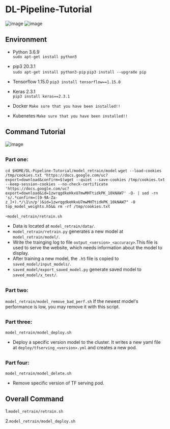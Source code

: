 # DL-Pipeline-Tutorial
![image](https://github.com/lsalab-member/DL-Pipeline-Tutorial/blob/main/system.png)
![image](https://github.com/lsalab-member/DL-Pipeline-Tutorial/blob/main/螢幕快照%202020-12-06%20下午11.01.56.png)

## <h2> Environment
- Python        3.6.9       
`sudo apt-get install python3` 
- pip3          20.3.1      
`sudo apt-get install python3-pip`
`pip3 install --upgrade pip`

- Tensorflow    1.15.0
`pip3 install tensorflow==1.15.0`
- Keras         2.3.1      
`pip3 install keras==2.3.1`
- Docker        `Make sure that you have been installed!!`
- Kubenetes     `Make sure that you have been installed!!`

## <h2> Command Tutorial
![image](https://github.com/lsalab-member/DL-Pipeline-Tutorial/blob/main/tutorial.png)
## <h3> Part one: 
`cd $HOME/DL-Pipeline-Tutorial/model_retrain/model`
`wget --load-cookies /tmp/cookies.txt "https://docs.google.com/uc?export=download&confirm=$(wget --quiet --save-cookies /tmp/cookies.txt --keep-session-cookies --no-check-certificate 'https://docs.google.com/uc?export=download&id=1zwrqgdkeHkxU7mwMHTtidkPK_10kNAW7' -O- | sed -rn 's/.*confirm=([0-9A-Za-z_]+).*/\1\n/p')&id=1zwrqgdkeHkxU7mwMHTtidkPK_10kNAW7" -O top_model_weights.h5&& rm -rf /tmp/cookies.txt`

-`model_retrain/retrain.sh`


- Data is located at `model_retrain/data/`.
- `model_retrain/retrain.py` generates a new model at `model_retrain/model/`.
- Write the trainging log to file `output_<version>_<accuracy>`.This file is used to serve the website, which needs information about the model to display.
- After training a new model, the `.h5` file is copied to `saved_model/input_models/`.
- `saved_model/export_saved_model.py` generate saved model to `saved_model/x_test/`.

## <h3> Part two: 
`model_retrain/model_remove_bad_perf.sh`
If the newest model's performance is low, you may remove it with this script.

## <h3> Part three: 
`model_retrain/model_deploy.sh`
- Deploy a specific version model to the cluster. It writes a new yaml file at `deploy/tfserving_<version>.yml` and creates a new pod.

## <h3> Part four:
`model_retrain/model_delete.sh`
- Remove specific version of TF serving pod.

## <h2> Overall Command
1.`model_retrain/retrain.sh`

2.`model_retrain/model_deploy.sh`

